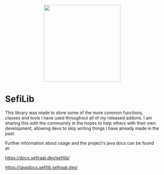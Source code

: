 <p align="center">
<img width="250" src="https://user-images.githubusercontent.com/20646323/180951144-6d5ef791-8ec4-46fa-b1bf-9e710274f9aa.png">
</p>

# SefiLib
This library was made to store some of the more common functions, classes and tools I have used throughout all of my released addons. 
I am sharing this with the commuinity in the hopes to help others with their own development, allowing devs to skip writing things I have already made in the past.

Further information about usage and the project's java docs can be found at:

https://docs.sefiraat.dev/sefilib/

https://javadocs.sefilib.sefiraat.dev/
